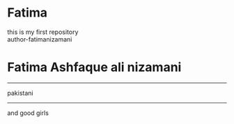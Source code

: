 # Fatima
this is my first repository
<br>
author-fatimanizamani
<h1>Fatima Ashfaque ali nizamani</h1>
<hr>
pakistani 
<hr>
and good girls 
